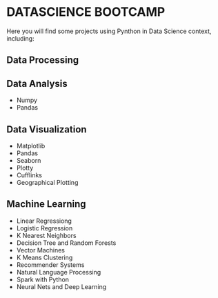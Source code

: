 # DATASCIENCE BOOTCAMP

Here you will find some projects using Pynthon in Data Science context, including:

## Data Processing

## Data Analysis
-  Numpy
-  Pandas

## Data Visualization
-  Matplotlib
-  Pandas
-  Seaborn
-  Plotty
-  Cufflinks
-  Geographical Plotting

## Machine Learning
- Linear Regressiong
- Logistic Regression
- K Nearest Neighbors
- Decision Tree and Random Forests
- Vector Machines
- K Means Clustering
- Recommender Systems
- Natural Language Processing
- Spark with Python
- Neural Nets and Deep Learning
